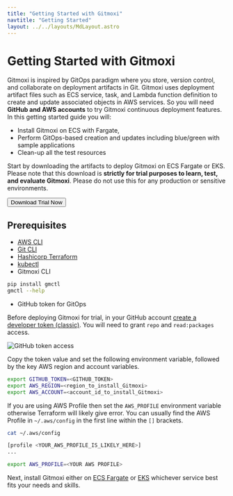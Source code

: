 ```yaml
---
title: "Getting Started with Gitmoxi"
navtitle: "Getting Started"
layout: ../../layouts/MdLayout.astro
---
```


# Getting Started with Gitmoxi
Gitmoxi is inspired by GitOps paradigm where you store, version control, and collaborate on deployment artifacts in Git. Gitmoxi uses deployment artifact files such as ECS service, task, and Lambda function definition to create and update associated objects in AWS services. So you will need **GitHub and AWS accounts** to try Gitmoxi continuous deployment features. In this getting started guide you will:

* Install Gitmoxi on ECS with Fargate, 
* Perform GitOps-based creation and updates including blue/green with sample applications
* Clean-up all the test resources

Start by downloading the artifacts to deploy Gitmoxi on ECS Fargate or EKS. Please note that this download is **strictly for trial purposes to learn, test, and evaluate Gitmoxi**. Please do not use this for any production or sensitive environments.

<button id="downloadLink" class="bg-teal-600 text-white px-4 py-2 rounded hover:bg-teal-800">Download Trial Now</button>

## Prerequisites
* [AWS CLI](https://docs.aws.amazon.com/cli/latest/userguide/getting-started-install.html)
* [Git CLI](https://github.com/git-guides/install-git#install-git-on-mac)
* [Hashicorp Terraform](https://developer.hashicorp.com/terraform/tutorials/aws-get-started/install-cli)
* [kubectl](https://kubernetes.io/releases/download/#kubectl)
* Gitmoxi CLI
```bash
pip install gmctl
gmctl --help
```
* GitHub token for GitOps

Before deploying Gitmoxi for trial, in your GitHub account [create a developer token (classic)](https://docs.github.com/en/authentication/keeping-your-account-and-data-secure/managing-your-personal-access-tokens). You will need to grant `repo` and `read:packages` access.

![GitHub token access](/gh_token_access.png)

Copy the token value and set the following environment variable, followed by the key AWS region and account variables. 

```bash
export GITHUB_TOKEN=<GITHUB_TOKEN>
export AWS_REGION=<region_to_install_Gitmoxi>
export AWS_ACCOUNT=<account_id_to_install_Gitmoxi>
```

If you are using AWS Profile then set the `AWS_PROFILE` environment variable otherwise Terraform will likely give error. You can usually find the AWS Profile in `~/.aws/config` in the first line within the `[]` brackets.
```bash
cat ~/.aws/config

[profile <YOUR_AWS_PROFILE_IS_LIKELY_HERE>]
...
```
```bash
export AWS_PROFILE=<YOUR AWS PROFILE>
```

Next, install Gitmoxi either on [ECS Fargate](/docs/ecs_fg_install) or [EKS](/docs/eks_install) whichever service best fits your needs and skills.

